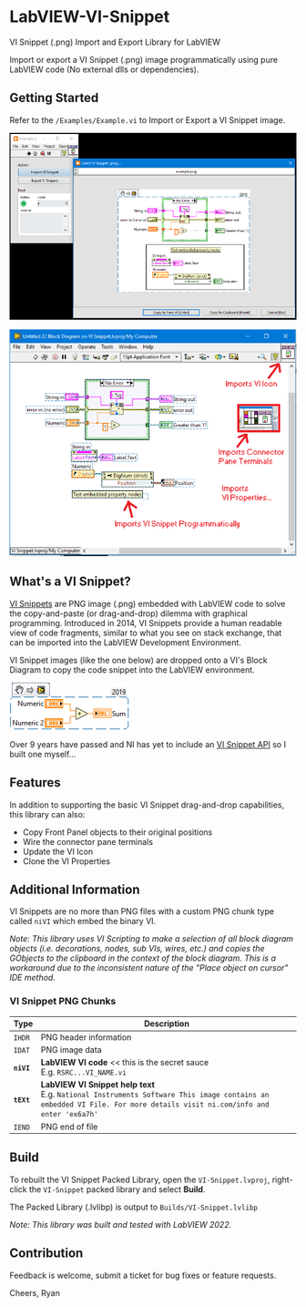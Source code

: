 # LabVIEW-VI-Snippet
VI Snippet (.png) Import and Export Library for LabVIEW

Import or export a VI Snippet (.png) image programmatically using pure
LabVIEW code (No external dlls or dependencies).

## Getting Started

Refer to the `/Examples/Example.vi` to Import or Export a VI Snippet image.

![VI-Snippet Example](/Demo.png)

![VI-Snippet Sample](/Help/Sample.png)

## What's a VI Snippet?
[VI Snippets](http://www.ni.com/tutorial/9330/en/) are PNG image (.png)
embedded with LabVIEW code to solve the copy-and-paste (or drag-and-drop)
dilemma with graphical programming. Introduced in 2014, VI Snippets provide
a human readable view of code fragments, similar to what you see on
stack exchange, that can be imported into the LabVIEW Development
Environment.

VI Snippet images (like the one below) are dropped onto a VI's Block
Diagram to copy the code snippet into the LabVIEW environment.

![Basic VI Snippet](/Examples/Snippets/basic.png)

Over 9 years have passed and NI has yet to include an
[VI Snippet API](http://www.ni.com/tutorial/9330/en/)
so I built one myself...

## Features
In addition to supporting the basic VI Snippet drag-and-drop capabilities,
this library can also:
- Copy Front Panel objects to their original positions
- Wire the connector pane terminals
- Update the VI Icon
- Clone the VI Properties

## Additional Information
VI Snippets are no more than PNG files with a custom PNG chunk
type called `niVI` which embed the binary VI.

*Note: This library uses VI Scripting to make a selection of all block diagram
objects (i.e. decorations, nodes, sub VIs, wires, etc.) and copies the
GObjects to the clipboard in the context of the block diagram.
This is a workaround due to the inconsistent nature of the
"Place object on cursor" IDE method.*

### VI Snippet PNG Chunks

| Type | Description |
| --- | --- |
| `IHDR` | PNG header information |
| `IDAT` | PNG image data |
| **`niVI`** | **LabVIEW VI code** << this is the secret sauce<br>E.g. `RSRC...VI_NAME.vi` |
| **`tEXt`** | **LabVIEW VI Snippet help text**<br>E.g. `National Instruments Software This image contains an embedded VI File. For more details visit ni.com/info and enter 'ex6a7h'` |
| `IEND` | PNG end of file |

## Build
To rebuilt the VI Snippet Packed Library, open the `VI-Snippet.lvproj`,
right-click the `VI-Snippet` packed library and select **Build**.

The Packed Library (.lvlibp) is output to `Builds/VI-Snippet.lvlibp`

*Note: This library was built and tested with LabVIEW 2022.*

## Contribution
Feedback is welcome, submit a ticket for bug fixes or feature requests.

Cheers,
Ryan
